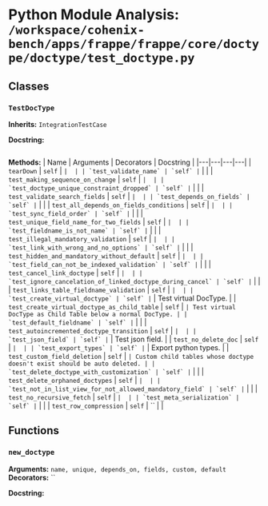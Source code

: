 # Python Module Analysis: `/workspace/cohenix-bench/apps/frappe/frappe/core/doctype/doctype/test_doctype.py`

## Classes

### `TestDocType`
**Inherits:** `IntegrationTestCase`


**Docstring:**
```

```

**Methods:**
| Name | Arguments | Decorators | Docstring |
|---|---|---|---|
| `tearDown` | `self` | `` |  |
| `test_validate_name` | `self` | `` |  |
| `test_making_sequence_on_change` | `self` | `` |  |
| `test_doctype_unique_constraint_dropped` | `self` | `` |  |
| `test_validate_search_fields` | `self` | `` |  |
| `test_depends_on_fields` | `self` | `` |  |
| `test_all_depends_on_fields_conditions` | `self` | `` |  |
| `test_sync_field_order` | `self` | `` |  |
| `test_unique_field_name_for_two_fields` | `self` | `` |  |
| `test_fieldname_is_not_name` | `self` | `` |  |
| `test_illegal_mandatory_validation` | `self` | `` |  |
| `test_link_with_wrong_and_no_options` | `self` | `` |  |
| `test_hidden_and_mandatory_without_default` | `self` | `` |  |
| `test_field_can_not_be_indexed_validation` | `self` | `` |  |
| `test_cancel_link_doctype` | `self` | `` |  |
| `test_ignore_cancelation_of_linked_doctype_during_cancel` | `self` | `` |  |
| `test_links_table_fieldname_validation` | `self` | `` |  |
| `test_create_virtual_doctype` | `self` | `` | Test virtual DocType. |
| `test_create_virtual_doctype_as_child_table` | `self` | `` | Test virtual DocType as Child Table below a normal DocType. |
| `test_default_fieldname` | `self` | `` |  |
| `test_autoincremented_doctype_transition` | `self` | `` |  |
| `test_json_field` | `self` | `` | Test json field. |
| `test_no_delete_doc` | `self` | `` |  |
| `test_export_types` | `self` | `` | Export python types. |
| `test_custom_field_deletion` | `self` | `` | Custom child tables whose doctype doesn't exist should be auto deleted. |
| `test_delete_doctype_with_customization` | `self` | `` |  |
| `test_delete_orphaned_doctypes` | `self` | `` |  |
| `test_not_in_list_view_for_not_allowed_mandatory_field` | `self` | `` |  |
| `test_no_recursive_fetch` | `self` | `` |  |
| `test_meta_serialization` | `self` | `` |  |
| `test_row_compression` | `self` | `` |  |





## Functions

### `new_doctype`
**Arguments:** `name, unique, depends_on, fields, custom, default`
**Decorators:** ``

**Docstring:**
```

```

